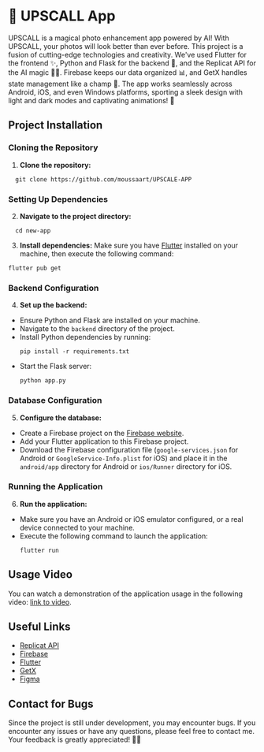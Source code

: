 # 🚀 UPSCALL App

UPSCALL is a magical photo enhancement app powered by AI! With UPSCALL, your photos will look better than ever before. This project is a fusion of cutting-edge technologies and creativity. We've used Flutter for the frontend ✨, Python and Flask for the backend 🐍, and the Replicat API for the AI magic 🧙‍♂️. Firebase keeps our data organized 📊, and GetX handles state management like a champ 💪. The app works seamlessly across Android, iOS, and even Windows platforms, sporting a sleek design with light and dark modes and captivating animations! 🌟

## Project Installation

### Cloning the Repository
1. **Clone the repository:**
```
  git clone https://github.com/moussaart/UPSCALE-APP
```
### Setting Up Dependencies
2. **Navigate to the project directory:**
```
  cd new-app
```

3. **Install dependencies:**
Make sure you have [Flutter](https://flutter.dev/) installed on your machine, then execute the following command:
```
flutter pub get
```


### Backend Configuration
4. **Set up the backend:**
- Ensure Python and Flask are installed on your machine.
- Navigate to the `backend` directory of the project.
- Install Python dependencies by running:
  ```
  pip install -r requirements.txt
  ```
- Start the Flask server:
  ```
  python app.py
  ```

### Database Configuration
5. **Configure the database:**
- Create a Firebase project on the [Firebase website](https://firebase.google.com/).
- Add your Flutter application to this Firebase project.
- Download the Firebase configuration file (`google-services.json` for Android or `GoogleService-Info.plist` for iOS) and place it in the `android/app` directory for Android or `ios/Runner` directory for iOS.

### Running the Application
6. **Run the application:**
- Make sure you have an Android or iOS emulator configured, or a real device connected to your machine.
- Execute the following command to launch the application:
  ```
  flutter run
  ```

## Usage Video

You can watch a demonstration of the application usage in the following video: [link to video](video_link).

## Useful Links
- [Replicat API](https://replicate.com/)
- [Firebase](https://firebase.google.com/)
- [Flutter](https://flutter.dev/)
- [GetX](https://pub.dev/packages/get)
- [Figma](https://www.figma.com/)

## Contact for Bugs
Since the project is still under development, you may encounter bugs. If you encounter any issues or have any questions, please feel free to contact me. Your feedback is greatly appreciated! 🐞📲







